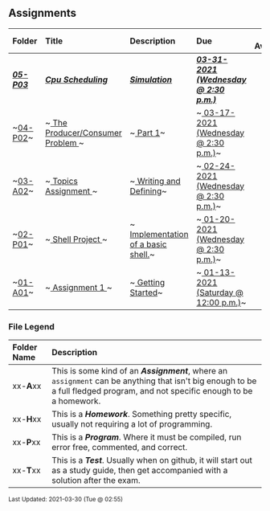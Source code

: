 ## Assignments

| Folder | Title | Description | Due | Still Available |
|:------|:------|:------|:------|:-----:|
| ***<a href="https://github.com/rugbyprof/5143-Operating-Systems/tree/master/Assignments/05-P03">05-P03</a>*** | ***<a href="https://github.com/rugbyprof/5143-Operating-Systems/tree/master/Assignments/05-P03"> Cpu Scheduling </a>*** | ***<a href="https://github.com/rugbyprof/5143-Operating-Systems/tree/master/Assignments/05-P03"> Simulation</a>*** | ***<a href="https://github.com/rugbyprof/5143-Operating-Systems/tree/master/Assignments/05-P03"> 03-31-2021 (Wednesday @ 2:30 p.m.)</a>*** | <img src="https://cs.msutexas.edu/~griffin/zcloud/zcloud-files/traffic_light_yellow_side.png" width="40"> |
| ~<a href="https://github.com/rugbyprof/5143-Operating-Systems/tree/master/Assignments/04-P02">04-P02</a>~ | ~<a href="https://github.com/rugbyprof/5143-Operating-Systems/tree/master/Assignments/04-P02"> The Producer/Consumer Problem </a>~ | ~<a href="https://github.com/rugbyprof/5143-Operating-Systems/tree/master/Assignments/04-P02"> Part 1</a>~ | ~<a href="https://github.com/rugbyprof/5143-Operating-Systems/tree/master/Assignments/04-P02"> 03-17-2021 (Wednesday @ 2:30 p.m.)</a>~ | <img src="https://cs.msutexas.edu/~griffin/zcloud/zcloud-files/traffic_light_red_side.png" width="40"> |
| ~<a href="https://github.com/rugbyprof/5143-Operating-Systems/tree/master/Assignments/03-A02">03-A02</a>~ | ~<a href="https://github.com/rugbyprof/5143-Operating-Systems/tree/master/Assignments/03-A02"> Topics Assignment </a>~ | ~<a href="https://github.com/rugbyprof/5143-Operating-Systems/tree/master/Assignments/03-A02"> Writing and Defining</a>~ | ~<a href="https://github.com/rugbyprof/5143-Operating-Systems/tree/master/Assignments/03-A02"> 02-24-2021 (Wednesday @ 2:30 p.m.)</a>~ | <img src="https://cs.msutexas.edu/~griffin/zcloud/zcloud-files/traffic_light_red_side.png" width="40"> |
| ~<a href="https://github.com/rugbyprof/5143-Operating-Systems/tree/master/Assignments/02-P01">02-P01</a>~ | ~<a href="https://github.com/rugbyprof/5143-Operating-Systems/tree/master/Assignments/02-P01"> Shell Project </a>~ | ~<a href="https://github.com/rugbyprof/5143-Operating-Systems/tree/master/Assignments/02-P01"> Implementation of a basic shell.</a>~ | ~<a href="https://github.com/rugbyprof/5143-Operating-Systems/tree/master/Assignments/02-P01"> 01-20-2021 (Wednesday @ 2:30 p.m.)</a>~ | <img src="https://cs.msutexas.edu/~griffin/zcloud/zcloud-files/traffic_light_red_side.png" width="40"> |
| ~<a href="https://github.com/rugbyprof/5143-Operating-Systems/tree/master/Assignments/01-A01">01-A01</a>~ | ~<a href="https://github.com/rugbyprof/5143-Operating-Systems/tree/master/Assignments/01-A01"> Assignment 1 </a>~ | ~<a href="https://github.com/rugbyprof/5143-Operating-Systems/tree/master/Assignments/01-A01"> Getting Started</a>~ | ~<a href="https://github.com/rugbyprof/5143-Operating-Systems/tree/master/Assignments/01-A01"> 01-13-2021 (Saturday @ 12:00 p.m.)</a>~ | <img src="https://cs.msutexas.edu/~griffin/zcloud/zcloud-files/traffic_light_red_side.png" width="40"> |

### File Legend

| Folder Name | Description |
|:-----------|:-------------|
|xx-**A**xx | This is some kind of an ***Assignment***, where an `assignment` can be anything that isn't big enough to be a full fledged program, and not specific enough to be a homework. |
|xx-**H**xx | This is a ***Homework***. Something pretty specific, usually not requiring a lot of programming. |
|xx-**P**xx | This is a ***Program***. Where it must be compiled, run error free, commented, and correct. |
|xx-**T**xx | This is a ***Test***. Usually when on github, it will start out as a study guide, then get accompanied with a solution after the exam. |

<sup>Last Updated: 2021-03-30 (Tue @ 02:55)</sup>